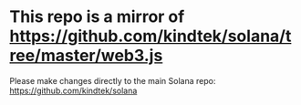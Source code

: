 # This repo is a mirror of https://github.com/kindtek/solana/tree/master/web3.js

Please make changes directly to the main Solana repo: https://github.com/kindtek/solana

